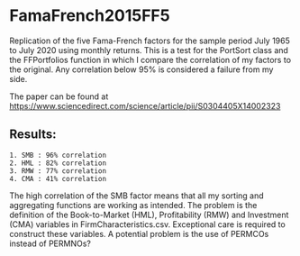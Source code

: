 # FamaFrench2015FF5
Replication of the five Fama-French factors for the sample period July 1965 to July 2020 using
monthly returns. This is a test for the PortSort class and the FFPortfolios function in which
I compare the correlation of my factors to the original. Any correlation below 95% is considered 
a failure from my side.

The paper can be found at 
https://www.sciencedirect.com/science/article/pii/S0304405X14002323


Results:
--------
    1. SMB : 96% correlation
    2. HML : 82% correlation
    3. RMW : 77% correlation
    4. CMA : 41% correlation
    
The high correlation of the SMB factor means that all my sorting and aggregating functions
are working as intended. The problem is the definition of the Book-to-Market (HML),
Profitability (RMW) and Investment (CMA) variables in FirmCharacteristics.csv. Exceptional 
care is required to construct these variables. A potential problem is the use of PERMCOs instead
of PERMNOs?
